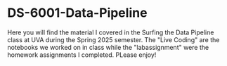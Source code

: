 # DS-6001-Data-Pipeline

Here you will find the material I covered in the Surfing the Data Pipeline class at UVA during the Spring 2025 semester. The "Live Coding" are the notebooks we worked on in class while the "labassignment" were the homework assignments I completed. PLease enjoy!
